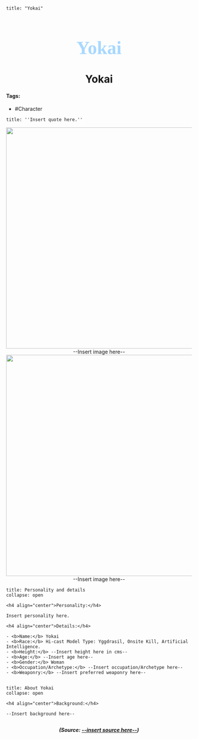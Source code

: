 ```markdown

title: "Yokai"

```

<h1 align="center" style="color:#a8d8ff; font-family:pso2_font; font-size:50px;">Yokai</h1>
<h1 align="center">Yokai</h1>

#### Tags:
- #Character

```ad-quote
title: ''Insert quote here.'' 
```

<p align="center">
	<img width="600" src=""> --Insert image here--
	<img width="600" src=""> --Insert image here--
</p>




```ad-summary
title: Personality and details
collapse: open

<h4 align="center">Personality:</h4>

Insert personality here.

<h4 align="center">Details:</h4>

- <b>Name:</b> Yokai
- <b>Race:</b> Hi-cast Model Type: Yggdrasil, Onsite Kill, Artificial Intelligence.
- <b>Height:</b> --Insert height here in cms-- 
- <b>Age:</b> --Insert age here--
- <b>Gender:</b> Woman
- <b>Occupation/Archetype:</b> --Insert occupation/Archetype here--
- <b>Weaponry:</b> --Insert preferred weaponry here--


```

```ad-summary
title: About Yokai
collapse: open

<h4 align="center">Background:</h4>

--Insert background here--


```



***<p align="center">(Source: <a href="--insert website source here.com--">--insert source here--</a>)</p>***
